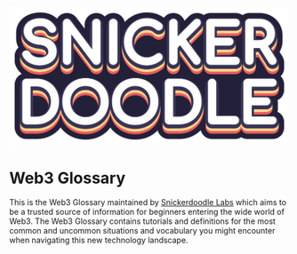 ![Web3 Glossary](/assets/logos/snickerdoodle.png)

# Web3 Glossary

This is the Web3 Glossary maintained by [Snickerdoodle Labs](https://snickerdoodle.com) which aims to be a trusted source of information for beginners
entering the wide world of Web3. The Web3 Glossary contains tutorials and definitions for the most common and uncommon situations and vocabulary you might encounter 
when navigating this new technology landscape. 